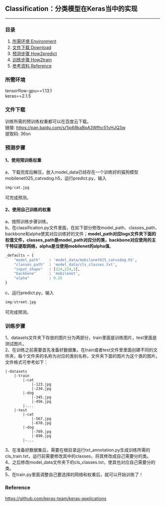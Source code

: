 ## Classification：分类模型在Keras当中的实现
---

### 目录
1. [所需环境 Environment](#所需环境)
2. [文件下载 Download](#文件下载)
3. [预测步骤 How2predict](#预测步骤)
4. [训练步骤 How2train](#训练步骤)
5. [参考资料 Reference](#Reference)

### 所需环境
tensorflow-gpu==1.13.1   
keras==2.1.5  

### 文件下载
训练所需的预训练权重都可以在百度云下载。     
链接: https://pan.baidu.com/s/1jp68kaBpA3Wfhc51vHJQ3w     
提取码: 36sn 

### 预测步骤
#### 1、使用预训练权重
a、下载完库后解压，放入model_data已经存在一个训练好的猫狗模型mobilenet025_catvsdog.h5，运行predict.py，输入  
```python
img/cat.jpg
```
可完成预测。  
#### 2、使用自己训练的权重
a、按照训练步骤训练。  
b、在classification.py文件里面，在如下部分修改model_path、classes_path、backbone和alpha使其对应训练好的文件；**model_path对应logs文件夹下面的权值文件，classes_path是model_path对应分的类，backbone对应使用的主干特征提取网络，alpha是当使用mobilenet的alpha值**。  
```python
_defaults = {
    "model_path"    : 'model_data/mobilenet025_catvsdog.h5',
    "classes_path"  : 'model_data/cls_classes.txt',
    "input_shape"   : [224,224,3],
    "backbone"      : 'mobilenet',
    "alpha"         : 0.25
}
```
c、运行predict.py，输入  
```python
img/street.jpg
```
可完成预测。  

### 训练步骤
1、datasets文件夹下存放的图片分为两部分，train里面是训练图片，test里面是测试图片。  
2、在训练之前需要首先准备好数据集，在train或者test文件里里面创建不同的文件夹，每个文件夹的名称为对应的类别名称，文件夹下面的图片为这个类的图片。文件格式可参考如下：
```
|-datasets
    |-train
        |-cat
            |-123.jpg
            |-234.jpg
        |-dog
            |-345.jpg
            |-456.jpg
        |-...
    |-test
        |-cat
            |-567.jpg
            |-678.jpg
        |-dog
            |-789.jpg
            |-890.jpg
        |-...
```
3、在准备好数据集后，需要在根目录运行txt_annotation.py生成训练所需的cls_train.txt，运行前需要修改其中的classes，将其修改成自己需要分的类。   
4、之后修改model_data文件夹下的cls_classes.txt，使其也对应自己需要分的类。  
5、在train.py里面调整自己要选择的网络和权重后，就可以开始训练了！  

### Reference
https://github.com/keras-team/keras-applications   
